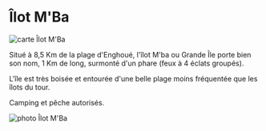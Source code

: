 # Îlot M'Ba

![carte Îlot M'Ba](/cartes/IlotMba.jpg)

Situé à 8,5 Km de la plage d'Enghoué, l'îlot M'ba ou Grande Île porte bien son nom, 1 Km de long, surmonté d'un phare (feux à 4 éclats groupés).

L'île est très boisée et entourée d'une belle plage moins fréquentée que les îlots du tour.

Camping et pêche autorisés.

![photo Îlot M'Ba](/photos/IlotMba.jpg)
